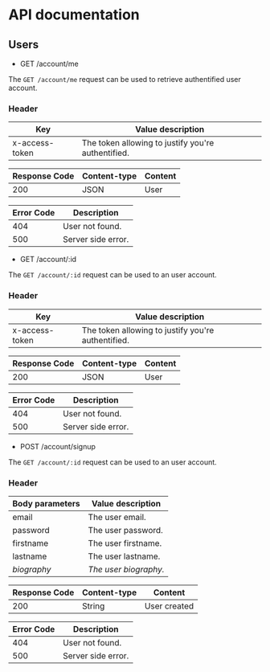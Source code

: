 # API documentation

## Users

- GET /account/me

The `GET /account/me` request can be used to retrieve authentified user account.

### Header

Key | Value description
---------- | -------------
x-access-token | The token allowing to justify you're authentified.

Response Code | Content-type | Content
---------- | ------------- | -------------
200 | JSON | User

Error Code | Description
---------- | -------------
404 | User not found.
500 | Server side error.

- GET /account/:id

The `GET /account/:id` request can be used to an user account.

### Header

Key | Value description
---------- | -------------
x-access-token | The token allowing to justify you're authentified.

Response Code | Content-type | Content
---------- | ------------- | -------------
200 | JSON | User

Error Code | Description
---------- | -------------
404 | User not found.
500 | Server side error.

- POST /account/signup

The `GET /account/:id` request can be used to an user account.

### Header

Body parameters | Value description
---------- | -------------
email | The user email.
password | The user password.
firstname | The user firstname.
lastname | The user lastname.
*biography* | *The user biography.*

Response Code | Content-type | Content
---------- | ------------- | -------------
200 | String | User created

Error Code | Description
---------- | -------------
404 | User not found.
500 | Server side error.
